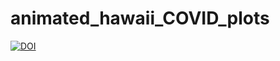 # animated_hawaii_COVID_plots

[![DOI](https://zenodo.org/badge/464798225.svg)](https://zenodo.org/badge/latestdoi/464798225)
